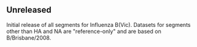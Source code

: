 ## Unreleased

Initial release of all segments for Influenza B(Vic). Datasets for segments other than HA and NA are "reference-only" and are based on B/Brisbane/2008.
